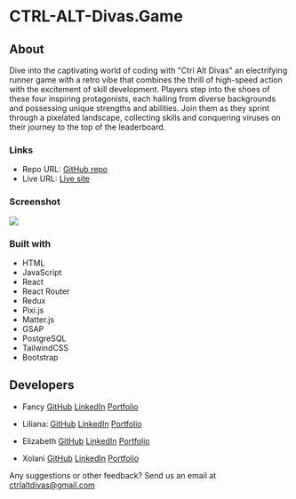 # CTRL-ALT-Divas.Game

## About

Dive into the captivating world of coding with "Ctrl Alt Divas" an electrifying runner game with a retro vibe that combines the thrill of high-speed action with the excitement of skill development. Players step into the shoes of these four inspiring protagonists, each hailing from diverse backgrounds and possessing unique strengths and abilities.
Join them as they sprint through a pixelated landscape, collecting skills and conquering viruses on their journey to the top of the leaderboard.

### Links

- Repo URL: [GitHub repo](https://github.com/Ctrl-Alt-Divas/CTRL-ALT-Divas.Game)
- Live URL: [Live site](https://ctrl-alt-divas-game.onrender.com/)

### Screenshot

![](./client/src/assets/images/Macbook-home.png)

### Built with

- HTML
- JavaScript
- React
- React Router
- Redux
- Pixi.js
- Matter.js
- GSAP
- PostgreSQL
- TailwindCSS
- Bootstrap

## Developers

- Fancy
  [GitHub](https://github.com/FancyStrittholt)
  [LinkedIn](https://www.linkedin.com/in/fancystrittholt/)
  [Portfolio](#)

- Liliana:
  [GitHub](https://github.com/lcontr1)
  [LinkedIn](https://www.linkedin.com/in/lilianacontreras/)
  [Portfolio](#)

- Elizabeth
  [GitHub](https://github.com/ElizabethLankford)
  [LinkedIn](https://www.linkedin.com/in/elizabethlankford/)
  [Portfolio](#)

- Xolani
  [GitHub](https://github.com/xlvictory)
  [LinkedIn](https://www.linkedin.com/in/xolanivictory/)
  [Portfolio](#)

Any suggestions or other feedback? Send us an email at [ctrlaltdivas@gmail.com](mailto:ctrlaltdivas@gmail.com?subject=CTRL%20ALT%20DIVAS%20Feedback!)
